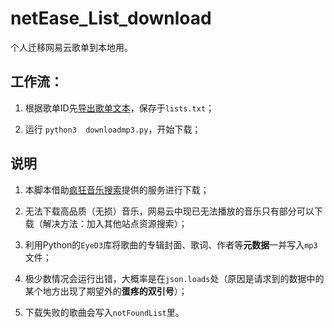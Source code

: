 # netEase_List_download


 个人迁移网易云歌单到本地用。

## 工作流：

1. 根据歌单ID先[导出歌单文本](https://yyrcd.com/2018/11/14/n2s-zh/)，保存于`lists.txt`；

2.  运行 `python3  downloadmp3.py`，开始下载；

## 说明

1. 本脚本借助[疯狂音乐搜索](http://music.ifkdy.com/?name=mc6%20-%20Leaf&type=netease)提供的服务进行下载；

2. 无法下载高品质（无损）音乐，网易云中现已无法播放的音乐只有部分可以下载（解决方法：加入其他站点资源搜索）；

3. 利用Python的`EyeD3`库将歌曲的专辑封面、歌词、作者等**元数据**一并写入`mp3`文件；

4. 极少数情况会运行出错，大概率是在`json.loads`处（原因是请求到的数据中的某个地方出现了期望外的**蛋疼的双引号**）；

5. 下载失败的歌曲会写入`notFoundList`里。
